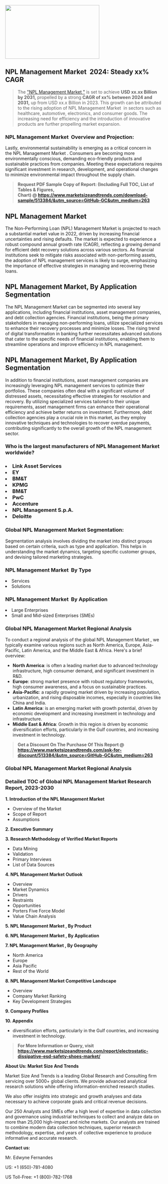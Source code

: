 <p><img class="alignnone size-medium wp-image-20088" src="https://ffe5etoiles.com/wp-content/uploads/2024/12/MST1-300x171.png" alt="" width="300" height="171" /></p><h2 id="ember46" class="ember-view reader-text-block__heading-2">NPL Management Market &nbsp;2024: Steady&nbsp;xx% CAGR</h2><blockquote id="ember47" class="ember-view reader-text-block__blockquote">The&nbsp;<a class="app-aware-link " href="https://www.marketsizeandtrends.com/download-sample/513384/&utm_source=GitHub-GC&utm_medium=263" target="_blank" data-test-app-aware-link="">"NPL Management Market "</a>&nbsp;is set to achieve&nbsp;<strong>USD&nbsp;xx.xx&nbsp;Billion by 2031,</strong>&nbsp;propelled by a strong&nbsp;<strong>CAGR of&nbsp;xx% between 2024 and 2031,</strong>&nbsp;up from USD xx.x Billion in 2023. This growth can be attributed to the rising adoption of&nbsp;NPL Management Market &nbsp;in sectors such as healthcare, automotive, electronics, and consumer goods. The increasing need for efficiency and the introduction of innovative products are further propelling market expansion.</blockquote><h3 id="ember48" class="ember-view reader-text-block__heading-3">NPL Management Market &nbsp;Overview and Projection:</h3><p id="ember49" class="ember-view reader-text-block__paragraph">Lastly, environmental sustainability is emerging as a critical concern in the&nbsp;NPL Management Market . Consumers are becoming more environmentally conscious, demanding eco-friendly products and sustainable practices from companies. Meeting these expectations requires significant investment in research, development, and operational changes to minimize environmental impact throughout the supply chain.</p><blockquote id="ember50" class="ember-view reader-text-block__blockquote"><strong>Request PDF Sample Copy of Report: (Including Full TOC, List of Tables &amp; Figures, Chart)&nbsp;@&nbsp;<strong><a href="https://www.marketsizeandtrends.com/download-sample/513384/&utm_source=GitHub-GC&utm_medium=263" target="_blank">https://www.marketsizeandtrends.com/download-sample/513384/&utm_source=GitHub-GC&utm_medium=263</a></strong></strong></blockquote><h3 class=""> <h2>NPL Management Market</h2><p>The Non-Performing Loan (NPL) Management Market is projected to reach a substantial market value in 2022, driven by increasing financial uncertainties and rising defaults. The market is expected to experience a robust compound annual growth rate (CAGR), reflecting a growing demand for efficient debt recovery solutions across various sectors. As financial institutions seek to mitigate risks associated with non-performing assets, the adoption of NPL management services is likely to surge, emphasizing the importance of effective strategies in managing and recovering these loans.</p><h2>NPL Management Market, By Application Segmentation</h2><p>The NPL Management Market can be segmented into several key applications, including financial institutions, asset management companies, and debt collection agencies. Financial institutions, being the primary stakeholders in managing non-performing loans, utilize specialized services to enhance their recovery processes and minimize losses. The rising trend of digital transformation in banking further necessitates advanced solutions that cater to the specific needs of financial institutions, enabling them to streamline operations and improve efficiency in NPL management.</p><h2>NPL Management Market, By Application Segmentation</h2><p>In addition to financial institutions, asset management companies are increasingly leveraging NPL management services to optimize their portfolios. These companies often deal with a significant volume of distressed assets, necessitating effective strategies for resolution and recovery. By utilizing specialized services tailored to their unique requirements, asset management firms can enhance their operational efficiency and achieve better returns on investment. Furthermore, debt collection agencies play a crucial role in this market, as they employ innovative techniques and technologies to recover overdue payments, contributing significantly to the overall growth of the NPL management sector.</p></h3><h3 id="" class="">Who is the largest manufacturers of&nbsp;NPL Management Market worldwide?</h3><h3 class=""></Li><Li>Link Asset Services</Li><Li> EY</Li><Li> BM&T</Li><Li> KPMG</Li><Li> BM&T</Li><Li> PwC</Li><Li> Accenture</Li><Li> NPL Management S.p.A.</Li><Li> Deloitte</h3><h3 id="ember53" class="ember-view reader-text-block__heading-3">Global&nbsp;NPL Management Market Segmentation:</h3><p id="ember54" class="ember-view reader-text-block__paragraph">Segmentation analysis involves dividing the market into distinct groups based on certain criteria, such as type and application. This helps in understanding the market dynamics, targeting specific customer groups, and devising tailored marketing strategies.</p><h3 id="" class="">NPL Management Market &nbsp;By Type</h3><p></Li><Li>Services</Li><Li> Solutions</p><h3 id="" class="">NPL Management Market &nbsp;By Application</h3><p class=""></Li><Li>Large Enterprises</Li><Li> Small and Mid-sized Enterprises (SMEs)</p><h3 id="ember62" class="ember-view reader-text-block__heading-3">Global NPL Management Market Regional Analysis</h3><p id="ember63" class="ember-view reader-text-block__paragraph">To conduct a regional analysis of the global NPL Management Market , we typically examine various regions such as North America, Europe, Asia-Pacific, Latin America, and the Middle East &amp; Africa. Here's a brief overview:</p><ul><li><strong>North America</strong>: is often a leading market due to advanced technology infrastructure, high consumer demand, and significant investment in R&amp;D.</li><li><strong>Europe</strong>: strong market presence with robust regulatory frameworks, high consumer awareness, and a focus on sustainable practices.</li><li><strong>Asia-Pacific</strong>: a rapidly growing market driven by increasing population, urbanization, and rising disposable incomes, especially in countries like China and India.</li><li><strong>Latin America</strong>: is an emerging market with growth potential, driven by economic development and increasing investment in technology and infrastructure.</li><li><strong>Middle East &amp; Africa</strong>: Growth in this region is driven by economic diversification efforts, particularly in the Gulf countries, and increasing investment in technology.</li></ul><blockquote id="ember61" class="ember-view reader-text-block__blockquote"><strong>Get a Discount On The Purchase Of This Report @ <strong><a href="https://html-cleaner.com/" target="">https://www.marketsizeandtrends.com/ask-for-discount/513384/&utm_source=GitHub-GC&utm_medium=263</a></strong></strong></blockquote><h3 id="ember62" class="ember-view reader-text-block__heading-3">Global NPL Management Market Regional Analysis</h3><h3 id="" class="">Detailed TOC of Global NPL Management Market Research Report, 2023-2030</h3><p id="" class=""><strong>1. Introduction of the NPL Management Market </strong></p><ul><li>Overview of the Market</li><li>Scope of Report</li><li>Assumptions</li></ul><p id="" class=""><strong>2. Executive Summary</strong></p><p id="" class=""><strong>3. Research Methodology of Verified Market Reports</strong></p><ul><li>Data Mining</li><li>Validation</li><li>Primary Interviews</li><li>List of Data Sources</li></ul><p id="" class=""><strong>4. NPL Management Market Outlook</strong></p><ul><li>Overview</li><li>Market Dynamics</li><li>Drivers</li><li>Restraints</li><li>Opportunities</li><li>Porters Five Force Model</li><li>Value Chain Analysis</li></ul><p id="" class=""><strong>5. NPL Management Market , By Product</strong></p><p id="" class=""><strong>6. NPL Management Market , By Application</strong></p><p id="" class=""><strong>7. NPL Management Market , By Geography</strong></p><ul><li>North America</li><li>Europe</li><li>Asia Pacific</li><li>Rest of the World</li></ul><p id="" class=""><strong>8. NPL Management Market Competitive Landscape</strong></p><ul><li>Overview</li><li>Company Market Ranking</li><li>Key Development Strategies</li></ul><p id="" class=""><strong>9. Company Profiles</strong></p><p id="" class=""><strong>10. Appendix</strong></p><ul><li>diversification efforts, particularly in the Gulf countries, and increasing investment in technology.</li></ul><blockquote id="ember65" class="ember-view reader-text-block__blockquote"><strong>For More Information or Query, visit <strong><strong><a href="https://html-cleaner.com/" target="">https://www.marketsizeandtrends.com/report/electrostatic-dissipative-esd-safety-shoes-market/</a></strong></strong></strong></blockquote><p id="" class=""><strong>About Us: Market Size And Trends</strong></p><p id="" class="">Market Size And Trends is a leading Global Research and Consulting firm servicing over 5000+ global clients. We provide advanced analytical research solutions while offering information-enriched research studies.</p><p id="" class="">We also offer insights into strategic and growth analyses and data necessary to achieve corporate goals and critical revenue decisions.</p><p id="" class="">Our 250 Analysts and SMEs offer a high level of expertise in data collection and governance using industrial techniques to collect and analyze data on more than 25,000 high-impact and niche markets. Our analysts are trained to combine modern data collection techniques, superior research methodology, expertise, and years of collective experience to produce informative and accurate research.</p><p id="" class=""><strong>Contact us:</strong></p><p id="" class="">Mr. Edwyne Fernandes</p><p id="" class="">US: +1 (650)-781-4080</p><p id="" class="">US Toll-Free: +1 (800)-782-1768</p>
